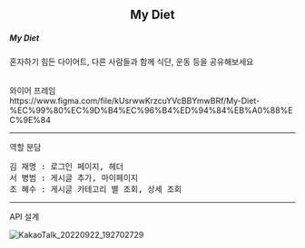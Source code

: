 <div align="center">
  <h2>My Diet</h2>

 
</div>
<h5>My Diet</h5>
<p>혼자하기 힘든 다이어트, 다른 사람들과 함께 식단, 운동 등을 공유해보세요</p>
<br>
<h7>와이어 프레임</h7>
<br>
https://www.figma.com/file/kUsrwwKrzcuYVcBBYmwBRf/My-Diet-%EC%99%80%EC%9D%B4%EC%96%B4%ED%94%84%EB%A0%88%EC%9E%84
<hr>
<h7>역할 분담</h7>
<pre>
김 재명 : 로그인 페이지, 헤더
서 병범 : 게시글 추가, 마이페이지
조 혜수 : 게시글 카테고리 별 조회, 상세 조회
</pre>


<hr>
<h7>API 설계</h7>

![KakaoTalk_20220922_192702729](https://user-images.githubusercontent.com/50614113/191726559-e254f868-5509-48ed-b97d-ce9d67896058.png)
